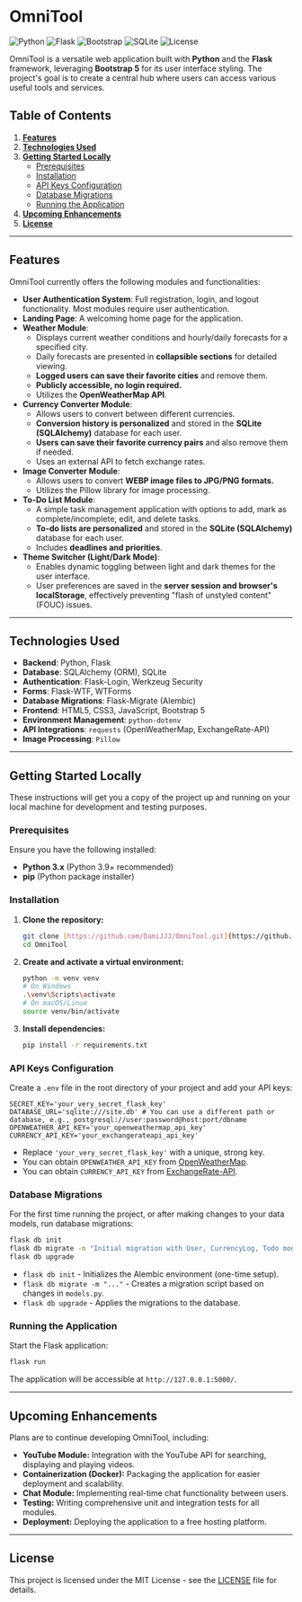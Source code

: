 # **OmniTool**

![Python](https://img.shields.io/badge/Python-3.x-blue.svg)
![Flask](https://img.shields.io/badge/Flask-framework-lightgrey.svg)
![Bootstrap](https://img.shields.io/badge/Bootstrap-5-purple.svg)
![SQLite](https://img.shields.io/badge/Database-SQLite-green.svg)
![License](https://img.shields.io/badge/License-MIT-green.svg)

OmniTool is a versatile web application built with **Python** and the **Flask** framework, leveraging **Bootstrap 5** for its user interface styling. The project's goal is to create a central hub where users can access various useful tools and services.

## **Table of Contents**

1.  [**Features**](#features)
2.  [**Technologies Used**](#technologies-used)
3.  [**Getting Started Locally**](#getting-started-locally)
    - [Prerequisites](#prerequisites)
    - [Installation](#installation)
    - [API Keys Configuration](#api-keys-configuration)
    - [Database Migrations](#database-migrations)
    - [Running the Application](#running-the-application)
4.  [**Upcoming Enhancements**](#upcoming-enhancements)
5.  [**License**](#license)

---

## **Features**

OmniTool currently offers the following modules and functionalities:

- **User Authentication System**: Full registration, login, and logout functionality. Most modules require user authentication.
- **Landing Page**: A welcoming home page for the application.
- **Weather Module**:
  - Displays current weather conditions and hourly/daily forecasts for a specified city.
  - Daily forecasts are presented in **collapsible sections** for detailed viewing.
  - **Logged users can save their favorite cities** and remove them.
  - **Publicly accessible, no login required.**
  - Utilizes the **OpenWeatherMap API**.
- **Currency Converter Module**:
  - Allows users to convert between different currencies.
  - **Conversion history is personalized** and stored in the **SQLite (SQLAlchemy)** database for each user.
  - **Users can save their favorite currency pairs** and also remove them if needed.
  - Uses an external API to fetch exchange rates.
- **Image Converter Module**:
  - Allows users to convert **WEBP image files to JPG/PNG formats.**
  - Utilizes the Pillow library for image processing.
- **To-Do List Module**:
  - A simple task management application with options to add, mark as complete/incomplete, edit, and delete tasks.
  - **To-do lists are personalized** and stored in the **SQLite (SQLAlchemy)** database for each user.
  - Includes **deadlines and priorities**.
- **Theme Switcher (Light/Dark Mode)**:
  - Enables dynamic toggling between light and dark themes for the user interface.
  - User preferences are saved in the **server session and browser's localStorage**, effectively preventing "flash of unstyled content" (FOUC) issues.

---

## **Technologies Used**

- **Backend**: Python, Flask
- **Database**: SQLAlchemy (ORM), SQLite
- **Authentication**: Flask-Login, Werkzeug Security
- **Forms**: Flask-WTF, WTForms
- **Database Migrations**: Flask-Migrate (Alembic)
- **Frontend**: HTML5, CSS3, JavaScript, Bootstrap 5
- **Environment Management**: `python-dotenv`
- **API Integrations**: `requests` (OpenWeatherMap, ExchangeRate-API)
- **Image Processing**: `Pillow`

---

## **Getting Started Locally**

These instructions will get you a copy of the project up and running on your local machine for development and testing purposes.

### Prerequisites

Ensure you have the following installed:

- **Python 3.x** (Python 3.9+ recommended)
- **pip** (Python package installer)

### Installation

1.  **Clone the repository:**

    ```bash
    git clone [https://github.com/DamiJJJ/OmniTool.git](https://github.com/DamiJJJ/OmniTool.git)
    cd OmniTool
    ```

2.  **Create and activate a virtual environment:**

    ```bash
    python -m venv venv
    # On Windows
    .\venv\Scripts\activate
    # On macOS/Linux
    source venv/bin/activate
    ```

3.  **Install dependencies:**
    ```bash
    pip install -r requirements.txt
    ```

### API Keys Configuration

Create a `.env` file in the root directory of your project and add your API keys:

```dotenv
SECRET_KEY='your_very_secret_flask_key'
DATABASE_URL='sqlite:///site.db' # You can use a different path or database, e.g., postgresql://user:password@host:port/dbname
OPENWEATHER_API_KEY='your_openweathermap_api_key'
CURRENCY_API_KEY='your_exchangerateapi_api_key'
```

- Replace `'your_very_secret_flask_key'` with a unique, strong key.
- You can obtain `OPENWEATHER_API_KEY` from [OpenWeatherMap](https://openweathermap.org/api).
- You can obtain `CURRENCY_API_KEY` from [ExchangeRate-API](https://www.exchangerate-api.com/).

### Database Migrations

For the first time running the project, or after making changes to your data models, run database migrations:

```bash
flask db init
flask db migrate -m "Initial migration with User, CurrencyLog, Todo models"
flask db upgrade
```

- `flask db init` - Initializes the Alembic environment (one-time setup).
- `flask db migrate -m "..."` - Creates a migration script based on changes in `models.py`.
- `flask db upgrade` - Applies the migrations to the database.

### Running the Application

Start the Flask application:

```bash
flask run
```

The application will be accessible at `http://127.0.0.1:5000/`.

---

## **Upcoming Enhancements**

Plans are to continue developing OmniTool, including:

- **YouTube Module:** Integration with the YouTube API for searching, displaying and playing videos.
- **Containerization (Docker):** Packaging the application for easier deployment and scalability.
- **Chat Module:** Implementing real-time chat functionality between users.
- **Testing:** Writing comprehensive unit and integration tests for all modules.
- **Deployment:** Deploying the application to a free hosting platform.

---

## **License**

This project is licensed under the MIT License - see the [LICENSE](LICENSE.md) file for details.
